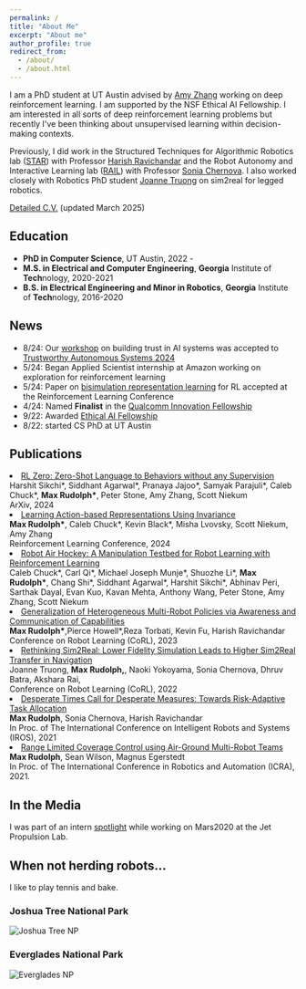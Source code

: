 ```yaml
---
permalink: /
title: "About Me"
excerpt: "About me"
author_profile: true
redirect_from: 
  - /about/
  - /about.html
---
```


I am a PhD student at UT Austin advised by <a href="https://amyzhang.github.io/">Amy Zhang</a> working on deep reinforcement learning. I am supported by the NSF Ethical AI Fellowship. I am interested in all sorts of deep reinforcement learning problems but recently I've been thinking about unsupervised learning within decision-making contexts.

Previously, I did work in the Structured Techniques for Algorithmic Robotics lab (<a href="https://star-lab.cc.gatech.edu/">STAR</a>) with Professor <a href="https://harishravichandar.com/">Harish Ravichandar</a> and the Robot Autonomy and Interactive Learning lab (<a href="https://rail.gatech.edu/">RAIL</a>) with Professor <a href="https://www.cc.gatech.edu/~chernova/">Sonia Chernova</a>. I also worked closely with Robotics PhD student <a href="https://www.joannetruong.com/">Joanne Truong</a> on sim2real for legged robotics.

<a href="files/cv_mar25.pdf">Detailed C.V.</a> (updated March 2025) 

## Education
- **PhD in Computer Science**, UT Austin, 2022 - 
- **M.S. in Electrical and Computer Engineering**, **Georgia** Institute of **Tech**nology, 2020-2021
- **B.S. in Electrical Engineering and Minor in Robotics**, **Georgia** Institute of **Tech**nology, 2016-2020

## News
- 8/24: Our <a href="https://sites.google.com/view/coming-together/home"> workshop</a> on building trust in AI systems was accepted to <a href="https://symposium.tas.ac.uk/2024" >Trustworthy Autonomous Systems 2024</a>
- 5/24: Began Applied Scientist internship at Amazon working on exploration for reinforcement learning
- 5/24: Paper on [bisimulation representation learning](https://arxiv.org/abs/2403.16369) for RL accepted at the Reinforcement Learning Conference 
- 4/24: Named **Finalist** in the [Qualcomm Innovation Fellowship](https://www.qualcomm.com/research/university-relations/innovation-fellowship/2024-north-america)
- 9/22: Awarded [Ethical AI Fellowship](https://ethicalai.utexas.edu/fellowship/)
- 8/22: started CS PhD at UT Austin 

## Publications

<l reversed>
  <li><a href="https://hari-sikchi.github.io/rlzero/">RL Zero: Zero-Shot Language to Behaviors without any Supervision</a><br>
  Harshit Sikchi*, Siddhant Agarwal*, Pranaya Jajoo*, Samyak Parajuli*, Caleb Chuck*, <strong>Max Rudolph*</strong>, Peter Stone, Amy Zhang, Scott Niekum <br>
  ArXiv, 2024</li>

  <li><a href="https://arxiv.org/abs/2403.16369">Learning Action-based Representations Using Invariance</a><br>
  <strong>Max Rudolph*</strong>, Caleb Chuck*, Kevin Black*, Misha Lvovsky, Scott Niekum, Amy Zhang <br>
  Reinforcement Learning Conference, 2024</li>

  <li><a href="https://arxiv.org/abs/2405.03113" >Robot Air Hockey: A Manipulation Testbed for Robot Learning with Reinforcement Learning</a> <br>
  Caleb Chuck*, Carl Qi*, Michael Joseph Munje*, Shuozhe Li*, <strong>Max Rudolph*</strong>, Chang Shi*, Siddhant Agarwal*, Harshit Sikchi*, Abhinav Peri, Sarthak Dayal, Evan Kuo, Kavan Mehta, Anthony Wang, Peter Stone, Amy Zhang, Scott Niekum  </li>

  <li><a href="https://arxiv.org/abs/2401.13127">Generalization of Heterogeneous Multi-Robot Policies via Awareness and Communication of Capabilities</a><br>
  <strong>Max Rudolph*</strong>,Pierce Howell*,Reza Torbati, Kevin Fu, Harish Ravichandar<br>
  Conference on Robot Learning (CoRL), 2023</li>

  <li><a href="https://arxiv.org/abs/2207.10821">Rethinking Sim2Real: Lower Fidelity Simulation Leads to Higher Sim2Real Transfer in Navigation</a> <br>
  Joanne Truong, <strong>Max Rudolph,</strong>, Naoki Yokoyama, Sonia Chernova, Dhruv Batra, Akshara Rai, <br>
  Conference on Robot Learning (CoRL), 2022</li>
  
  <li> <a href="https://arxiv.org/abs/2108.00346">Desperate Times Call for Desperate Measures: Towards Risk-Adaptive Task Allocation</a><br>
  <strong>Max Rudolph</strong>, Sonia Chernova, Harish Ravichandar <br>
  In Proc. of The International Conference on Intelligent Robots and Systems (IROS), 2021</li>

  <li> <a href="https://arxiv.org/abs/2306.07385">Range Limited Coverage Control using Air-Ground Multi-Robot Teams</a>
  <br>
  <strong>Max Rudolph</strong>, Sean Wilson, Magnus Egerstedt <br>
  In Proc. of The International Conference in Robotics and Automation (ICRA), 2021.</li>
</l>


## In the Media

I was part of an intern [spotlight](https://www.jpl.nasa.gov/edu/news/2020/1/9/intern-turns-head-on-nasas-next-mars-rover/) while working on Mars2020 at the Jet Propulsion Lab.

## When not herding robots...

I like to play tennis and bake.

### Joshua Tree National Park
![Joshua Tree NP](/images/joshtree.png)

### Everglades National Park
![Everglades NP](/images/everglades.png)

